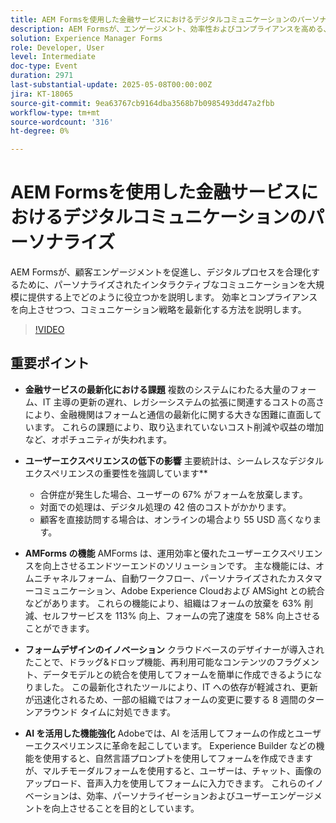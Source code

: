 ```yaml
---
title: AEM Formsを使用した金融サービスにおけるデジタルコミュニケーションのパーソナライズ
description: AEM Formsが、エンゲージメント、効率性およびコンプライアンスを高める、パーソナライズされたスケーラブルなコミュニケーションを金融サービスで提供する方法を説明します。
solution: Experience Manager Forms
role: Developer, User
level: Intermediate
doc-type: Event
duration: 2971
last-substantial-update: 2025-05-08T00:00:00Z
jira: KT-18065
source-git-commit: 9ea63767cb9164dba3568b7b0985493dd47a2fbb
workflow-type: tm+mt
source-wordcount: '316'
ht-degree: 0%

---
```



# AEM Formsを使用した金融サービスにおけるデジタルコミュニケーションのパーソナライズ

AEM Formsが、顧客エンゲージメントを促進し、デジタルプロセスを合理化するために、パーソナライズされたインタラクティブなコミュニケーションを大規模に提供する上でどのように役立つかを説明します。 効率とコンプライアンスを向上させつつ、コミュニケーション戦略を最新化する方法を説明します。

>[!VIDEO](https://video.tv.adobe.com/v/3458104/?learn=on&enablevpops)

## 重要ポイント

* **金融サービスの最新化における課題** 複数のシステムにわたる大量のフォーム、IT 主導の更新の遅れ、レガシーシステムの拡張に関連するコストの高さにより、金融機関はフォームと通信の最新化に関する大きな困難に直面しています。 これらの課題により、取り込まれていないコスト削減や収益の増加など、オポチュニティが失われます。

* **ユーザーエクスペリエンスの低下の影響** 主要統計は、シームレスなデジタルエクスペリエンスの重要性を強調しています**

   * 合併症が発生した場合、ユーザーの 67% がフォームを放棄します。
   * 対面での処理は、デジタル処理の 42 倍のコストがかかります。
   * 顧客を直接訪問する場合は、オンラインの場合より 55 USD 高くなります。

* **AMForms の機能** AMForms は、運用効率と優れたユーザーエクスペリエンスを向上させるエンドツーエンドのソリューションです。 主な機能には、オムニチャネルフォーム、自動ワークフロー、パーソナライズされたカスタマーコミュニケーション、Adobe Experience Cloudおよび AMSight との統合などがあります。 これらの機能により、組織はフォームの放棄を 63% 削減、セルフサービスを 113% 向上、フォームの完了速度を 58% 向上させることができます。

* **フォームデザインのイノベーション** クラウドベースのデザイナーが導入されたことで、ドラッグ&amp;ドロップ機能、再利用可能なコンテンツのフラグメント、データモデルとの統合を使用してフォームを簡単に作成できるようになりました。 この最新化されたツールにより、IT への依存が軽減され、更新が迅速化されるため、一部の組織ではフォームの変更に要する 8 週間のターンアラウンド タイムに対処できます。

* **AI を活用した機能強化** Adobeでは、AI を活用してフォームの作成とユーザーエクスペリエンスに革命を起こしています。 Experience Builder などの機能を使用すると、自然言語プロンプトを使用してフォームを作成できますが、マルチモーダルフォームを使用すると、ユーザーは、チャット、画像のアップロード、音声入力を使用してフォームに入力できます。 これらのイノベーションは、効率、パーソナライゼーションおよびユーザーエンゲージメントを向上させることを目的としています。